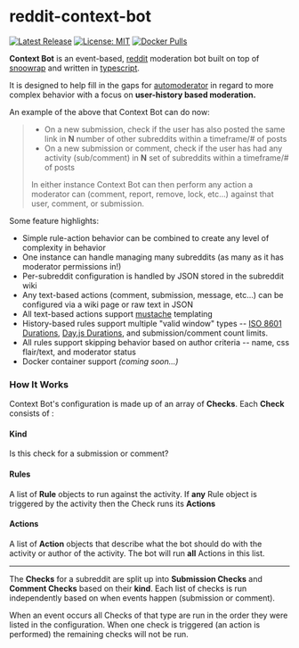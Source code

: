 # reddit-context-bot

[![Latest Release](https://img.shields.io/github/v/release/foxxmd/reddit-context-bot)](https://github.com/FoxxMD/reddit-context-bot/releases)
[![License: MIT](https://img.shields.io/badge/License-MIT-yellow.svg)](https://opensource.org/licenses/MIT)
[![Docker Pulls](https://img.shields.io/docker/pulls/foxxmd/reddit-context-bot)](https://hub.docker.com/r/foxxmd/reddit-context-bot)

**Context Bot** is an event-based, [reddit](https://reddit.com) moderation bot built on top of [snoowrap](https://github.com/not-an-aardvark/snoowrap) and written in [typescript](https://www.typescriptlang.org/).

It is designed to help fill in the gaps for [automoderator](https://www.reddit.com/wiki/automoderator/full-documentation) in regard to more complex behavior with a focus on **user-history based moderation.**

An example of the above that Context Bot can do now:

> * On a new submission, check if the user has also posted the same link in **N** number of other subreddits within a timeframe/# of posts
> * On a new submission or comment, check if the user has had any activity (sub/comment) in **N** set of subreddits within a timeframe/# of posts
>
>In either instance Context Bot can then perform any action a moderator can (comment, report, remove, lock, etc...) against that user, comment, or submission.

Some feature highlights:
* Simple rule-action behavior can be combined to create any level of complexity in behavior
* One instance can handle managing many subreddits (as many as it has moderator permissions in!)
* Per-subreddit configuration is handled by JSON stored in the subreddit wiki
* Any text-based actions (comment, submission, message, etc...) can be configured via a wiki page or raw text in JSON
* All text-based actions support [mustache](https://mustache.github.io) templating
* History-based rules support multiple "valid window" types -- [ISO 8601 Durations](https://en.wikipedia.org/wiki/ISO_8601#Durations), [Day.js Durations](https://day.js.org/docs/en/durations/creating), and submission/comment count limits.
* All rules support skipping behavior based on author criteria -- name, css flair/text, and moderator status
* Docker container support *(coming soon...)*

### How It Works

Context Bot's configuration is made up of an array of **Checks**. Each **Check** consists of :

#### Kind

Is this check for a submission or comment?

#### Rules

A list of **Rule** objects to run against the activity. If **any** Rule object is triggered by the activity then the Check runs its **Actions**

#### Actions

A list of **Action** objects that describe what the bot should do with the activity or author of the activity. The bot will run **all** Actions in this list.

___

The **Checks** for a subreddit are split up into **Submission Checks** and **Comment Checks** based on their **kind**. Each list of checks is run independently based on when events happen (submission or comment).

When an event occurs all Checks of that type are run in the order they were listed in the configuration. When one check is triggered (an action is performed) the remaining checks will not be run.
